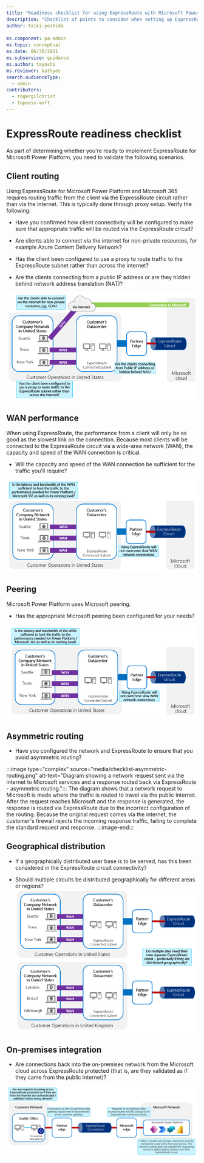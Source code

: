 ```yaml
---
title: "Readiness checklist for using ExpressRoute with Microsoft Power Platform | MicrosoftDocs"
description: "Checklist of points to consider when setting up ExpressRoute for Microsoft Power Platform"
author: taiki-yoshida

ms.component: pa-admin
ms.topic: conceptual
ms.date: 06/30/2021
ms.subservice: guidance
ms.author: tayoshi
ms.reviewer: kathyos
search.audienceType: 
  - admin
contributors:
  - rogergilchrist
  - topness-msft
---
```


# ExpressRoute readiness checklist

As part of determining whether you're ready to implement ExpressRoute for Microsoft Power
Platform, you need to validate the following scenarios.

## Client routing

Using ExpressRoute for Microsoft Power Platform and Microsoft 365 requires routing traffic
from the client via the ExpressRoute circuit rather than via the internet. This is
typically done through proxy setup. Verify the following:

-   Have you confirmed how client connectivity will be configured to make
    sure that appropriate traffic will be routed via the ExpressRoute circuit?

-   Are clients able to connect via the internet for non-private resources,
    for example Azure Content Delivery Network?

-   Has the client been configured to use a proxy to route traffic to the
    ExpressRoute subnet rather than across the internet?

-   Are the clients connecting from a public IP address or are they hidden behind network address translation (NAT)?

![Diagram showing a customer's company network, datacenter, and partner edge with client routing considerations.](media/checklist-client-routing.png)

## WAN performance

When using ExpressRoute, the performance from a client will only be as good as
the slowest link on the connection. Because most clients will be connected to
the ExpressRoute circuit via a wide-area network (WAN), the capacity and speed of the WAN connection
is critical.

-   Will the capacity and speed of the WAN connection be sufficient for the traffic you'll require?

![Diagram showing customer's company network, datacenter and partner edge, with WAN latency and bandwidth considerations.](media/checklist-wan-performance.png)

## Peering

Microsoft Power Platform uses Microsoft peering.

-   Has the appropriate Microsoft peering been configured for your needs?

![Diagram showing a customer's company network, datacenter, and partner edge, with peering considerations.](media/checklist-microsoft-peering.png)

## Asymmetric routing

-   Have you configured the network and ExpressRoute to ensure that you avoid
    asymmetric routing?

:::image type="complex" source="media/checklist-asymmetric-routing.png" alt-text="Diagram showing a network request sent via the internet to Microsoft services and a response routed back via ExpressRoute - asymmetric routing.":::
   The diagram shows that a network request to Microsoft is made where the traffic is routed to travel via the public internet. After the request reaches Microsoft and the response is generated, the response is routed via ExpressRoute due to the incorrect configuration of the routing. Because the original request comes via the internet, the customer's firewall rejects the incoming response traffic, failing to complete the standard request and response. 
:::image-end:::

## Geographical distribution

-   If a geographically distributed user base is to be served, has this been
    considered in the ExpressRoute circuit connectivity?

-   Should multiple circuits be distributed geographically for different areas
    or regions?
![Diagram showing two operations, one in the United States and one in the United Kingdom, with an individual ExpressRoute circuit set up for each.](media/checklist-geo-distribution.png)

## On-premises integration

-   Are connections back into the on-premises network from the Microsoft cloud
    across ExpressRoute protected (that is, are they validated as if they came from the public internet)?

![Diagram showing a customer network set up with an on-premises data gateway. The connection to the on-premises data gateway also is routed through ExpressRoute.](media/checklist-onprem-integration.png)
